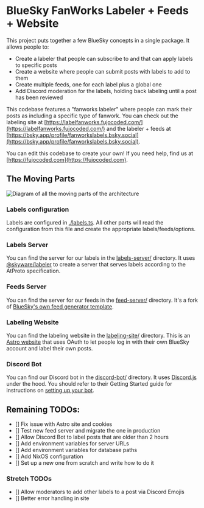 # BlueSky FanWorks Labeler + Feeds + Website

This project puts together a few BlueSky concepts in a single package. It allows
people to:

- Create a labeler that people can subscribe to and that can apply labels to
  specific posts
- Create a website where people can submit posts with labels to add to them
- Create multiple feeds, one for each label plus a global one
- Add Discord moderation for the labels, holding back labeling until a post has
  been reviewed

This codebase features a "fanworks labeler" where people can mark their posts as
including a specific type of fanwork. You can check out the labeling site at
[https://labelfanworks.fujocoded.com/](https://labelfanworks.fujocoded.com/) and
the labeler + feeds at
[https://bsky.app/profile/fanworkslabels.bsky.social](https://bsky.app/profile/fanworkslabels.bsky.social).

You can edit this codebase to create your own! If you need help, find us at
[https://fujocoded.com](https://fujocoded.com).

## The Moving Parts

![Diagram of all the moving parts of the
architecture](./architecture3.excalidraw.png)

### Labels configuration

Labels are configured in [./labels.ts](./blob/main/labels.ts). All other parts
will read the configuration from this file and create the appropriate
labels/feeds/options.

### Labels Server

You can find the server for our labels in the
[labels-server/](./blob/main/labels-server/) directory. It uses
[@skyware/labeler](https://www.npmjs.com/package/@skyware/labeler) to create a
server that serves labels according to the AtProto specification.

### Feeds Server

You can find the server for our feeds in the
[feed-server/](./blob/main/feed-server/) directory. It's a fork of [BlueSky's
own feed generator template](https://github.com/bluesky-social/feed-generator).

### Labeling Website

You can find the labeling website in the
[labeling-site/](./blob/main/labeling-site/) directory. This is an [Astro
website](https://astro.build/) that uses OAuth to let people log in with their
own BlueSky account and label their own posts.

### Discord Bot

You can find our Discord bot in the [discord-bot/](./blob/main/feed-server/)
directory. It uses [Discord.js](https://www.npmjs.com/package/discord.js) under
the hood. You should refer to their Getting Started guide for instructions on
[setting up your
bot](https://discordjs.guide/preparations/setting-up-a-bot-application.html#creating-your-bot).

## Remaining TODOs:

- [] Fix issue with Astro site and cookies
- [] Test new feed server and migrate the one in production
- [] Allow Discord Bot to label posts that are older than 2 hours
- [] Add environment variables for server URLs
- [] Add environment variables for database paths
- [] Add NixOS configuration
- [] Set up a new one from scratch and write how to do it

### Stretch TODOs

- [] Allow moderators to add other labels to a post via Discord Emojis
- [] Better error handling in site

